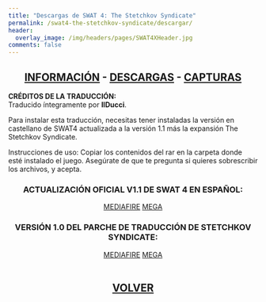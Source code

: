 ```yaml
---
title: "Descargas de SWAT 4: The Stetchkov Syndicate"
permalink: /swat4-the-stetchkov-syndicate/descargar/
header:
  overlay_image: /img/headers/pages/SWAT4XHeader.jpg
comments: false
---
```

<h2 style="text-align: center;"><strong><a href="/swat4-the-stetchkov-syndicate/informacion/">INFORMACIÓN</a> - <a href="/swat4-the-stetchkov-syndicate/descargar/">DESCARGAS</a> - <a href="/swat4-the-stetchkov-syndicate/capturas/">CAPTURAS</a></strong></h2>

**CRÉDITOS DE LA TRADUCCIÓN:**  
Traducido íntegramente por **IlDucci**.

Para instalar esta traducción, necesitas tener instaladas la versión en castellano de SWAT4 
actualizada a la versión 1.1 más la expansión The Stetchkov Syndicate.

Instrucciones de uso: Copiar los contenidos del rar en la carpeta donde esté instalado 
el juego. Asegúrate de que te pregunta si quieres sobrescribir los archivos, y acepta.

<h3 style="text-align: center;">ACTUALIZACIÓN OFICIAL V1.1 DE SWAT 4 EN ESPAÑOL:</h3>

<center>
<a href="http://www.mediafire.com/download/zm1i1ly4iwuu58o/swat4_update_es_10_11.exe" class="btn btn--primary btn--x-large" target="_blank">MEDIAFIRE</a> <a href="https://mega.nz/#!EMdwFT5T!IcWczmrQBTtmP0rweuZxdXXB3UgMKslnAqBy5ltnQMI" class="btn btn--primary btn--x-large" target="_blank">MEGA</a>
</center>

<h3 style="text-align: center;">VERSIÓN 1.0 DEL PARCHE DE TRADUCCIÓN DE STETCHKOV SYNDICATE:</h3>

<center>
<a href="http://www.mediafire.com/file/co7m9jbok2k53g4/SWAT4XTraduEspanolV22.7z/file" class="btn btn--primary btn--x-large" target="_blank">MEDIAFIRE</a> <a href="https://mega.nz/#!wFcRjASI!1nmc00I2yQmC7jDJT--Pa6OsaNC4RipwfjNcPe9L9vU" class="btn btn--primary btn--x-large" target="_blank">MEGA</a>
</center><br>

<h2 style="text-align: center;"><strong><a href="/swat4-the-stetchkov-syndicate/">VOLVER</a></strong></h2>



